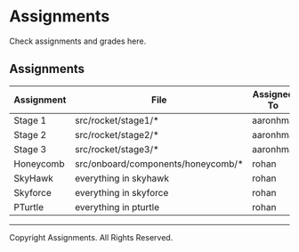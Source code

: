 # Assignments
Check assignments and grades here.

## Assignments
| Assignment    | File           | Assigned To |  Completed Grade  |
| ------------ |   -------------  | -----         | ----      |
| Stage 1      | src/rocket/stage1/* | aaronhma | 1%     |
| Stage 2      | src/rocket/stage2/* | aaronhma | 4% |
| Stage 3      | src/rocket/stage3/* | aaronhma | 0%     |
| Honeycomb    | src/onboard/components/honeycomb/* |  rohan   | 6% |
| SkyHawk      | everything in skyhawk | rohan    | 12%     |
| Skyforce     | everything in skyforce | rohan    | 15%     |
| PTurtle      | everything in pturtle | rohan    | 100%     |

---

Copyright Assignments. All Rights Reserved.